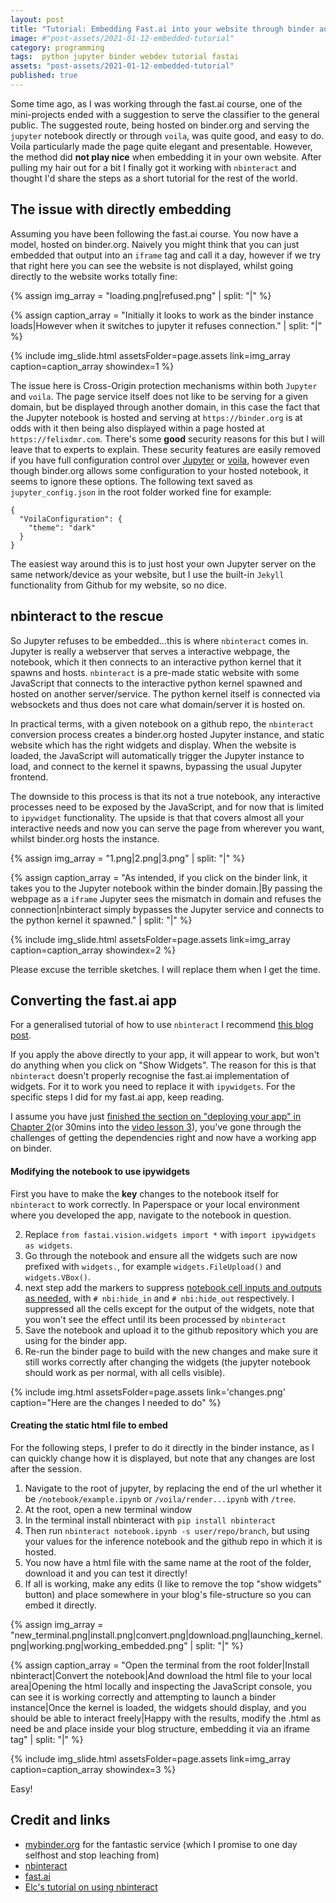 ```yaml
---
layout: post
title: "Tutorial: Embedding Fast.ai into your website through binder and nbinteract"
image: #"post-assets/2021-01-12-embedded-tutorial"
category: programming
tags:  python jupyter binder webdev tutorial fastai
assets: "post-assets/2021-01-12-embedded-tutorial"
published: true
---
```


Some time ago, as I was working through the fast.ai course, one of the mini-projects ended with a suggestion to serve the classifier to the general public.
The suggested route, being hosted on binder.org and serving the `jupyter` notebook directly or through `voila`, was quite good, and easy to do. Voila particularly made the page quite elegant and presentable.
However, the method did __not play nice__ when embedding it in your own website. After pulling my hair out for a bit I finally got it working with `nbinteract` and thought I'd share the steps as a short tutorial for the rest of the world.


## The issue with directly embedding
Assuming you have been following the fast.ai course. You now have a model, hosted on binder.org. Naively you might think that you can just embedded that output into an `iframe` tag and call it a day, however if we try that right here you can see the website is not displayed, whilst going directly to the website works totally fine:

{% assign img_array = "loading.png|refused.png" | split: "|" %}

{% assign caption_array = "Initially it looks to work as the binder instance loads|However when it switches to jupyter it refuses connection." | split: "|" %}

{% include img_slide.html assetsFolder=page.assets link=img_array caption=caption_array showindex=1 %}

The issue here is Cross-Origin protection mechanisms within both `Jupyter` and `voila`. The page service itself does not like to be serving for a given domain, but be displayed through another domain, in this case the fact that the Jupyter notebook is hosted and serving at `https://binder.org` is at odds with it then being also displayed within a page hosted at `https://felixdmr.com`. There's some __good__ security reasons for this but I will leave that to experts to explain. These security features are easily removed if you have full configuration control over [Jupyter](https://testnb.readthedocs.io/en/stable/config.html#options) or [voila](https://github.com/voila-dashboards/voila/issues/609), however even though binder.org allows some configuration to your hosted notebook, it seems to ignore these options. The following text saved as `jupyter_config.json` in the root folder worked fine for example:

```
{
  "VoilaConfiguration": {
    "theme": "dark"
  }
}
```

The easiest way around this is to just host your own Jupyter server on the same network/device as your website, but I use the built-in `Jekyll` functionality from Github for my website, so no dice.


## nbinteract to the rescue
So Jupyter refuses to be embedded...this is where `nbinteract` comes in. Jupyter is really a webserver that serves a interactive webpage, the notebook, which it then connects to an interactive python kernel that it spawns and hosts. `nbinteract` is a pre-made static website with some JavaScript that connects to the interactive python kernel spawned and hosted on another server/service. The python kernel itself is connected via websockets and thus does not care what domain/server it is hosted on.

In practical terms, with a given notebook on a github repo, the `nbinteract` conversion process creates a binder.org hosted Jupyter instance, and static website which has the right widgets and display. When the website is loaded, the JavaScript will automatically trigger the Jupyter instance to load, and connect to the kernel it spawns, bypassing the usual Jupyter frontend.

The downside to this process is that its not a true notebook, any interactive processes need to be exposed by the JavaScript, and for now that is limited to `ipywidget` functionality. The upside is that that covers almost all your interactive needs and now you can serve the page from wherever you want, whilst binder.org hosts the instance.

{% assign img_array = "1.png|2.png|3.png" | split: "|" %}

{% assign caption_array = "As intended, if you click on the binder link, it takes you to the Jupyter notebook within the binder domain.|By passing the webpage as a `iframe` Jupyter sees the mismatch in domain and refuses the connection|nbinteract simply bypasses the Jupyter service and connects to the python kernel it spawned." | split: "|" %}

{% include img_slide.html assetsFolder=page.assets link=img_array caption=caption_array showindex=2 %}

Please excuse the terrible sketches. I will replace them when I get the time.

## Converting the fast.ai app
For a generalised tutorial of how to use `nbinteract` I recommend [this blog post](https://elc.github.io/posts/embed-interactive-notebooks/).

If you apply the above directly to your app, it will appear to work, but won't do anything when you click on "Show Widgets". The reason for this is that `nbinteract` doesn't properly recognise the fast.ai implementation of widgets. For it to work you need to replace it with `ipywidgets`. For the specific steps I did for my fast.ai app, keep reading.

I assume you have just [finished the section on "deploying your app" in Chapter 2](https://github.com/fastai/fastbook/blob/master/02_production.ipynb)(or 30mins into the [video lesson 3](https://course.fast.ai/videos/?lesson=3)), you've gone through the challenges of getting the dependencies right and now have a working app on binder.

#### Modifying the notebook to use ipywidgets
First you have to make the __key__ changes to the notebook itself for `nbinteract` to work correctly. In Paperspace or your local environment where you developed the app, navigate to the notebook in question.

2. Replace `from fastai.vision.widgets import *` with `import ipywidgets as widgets`.
3. Go through the notebook and ensure all the widgets such are now prefixed with `widgets.`, for example `widgets.FileUpload()` and `widgets.VBox()`.
4. next step add the markers to suppress [notebook cell inputs and outputs as needed](https://www.nbinteract.com/recipes/recipes_layout.html), with `# nbi:hide_in` and  `# nbi:hide_out` respectively. I suppressed all the cells except for the output of the widgets, note that you won't see the effect until its been processed by `nbinteract`
5. Save the notebook and upload it to the github repository which you are using for the binder app.
6. Re-run the binder page to build with the new changes and make sure it still works correctly after changing the widgets (the jupyter notebook should work as per normal, with all cells visible).

{% include img.html assetsFolder=page.assets link='changes.png' caption="Here are the changes I needed to do" %}

#### Creating the static html file to embed
For the following steps, I prefer to do it directly in the binder instance, as I can quickly change how it is displayed, but note that any changes are lost after the session.
1. Navigate to the root of jupyter, by replacing the end of the url whether it be `/notebook/example.ipynb` or `/voila/render...ipynb` with `/tree`.
2. At the root, open a new terminal window
3. In the terminal install nbinteract with `pip install nbinteract`
4. Then run `nbinteract notebook.ipynb -s user/repo/branch`, but using your values for the inference notebook and the github repo in which it is hosted.
5. You now have a html file with the same name at the root of the folder, download it and you can test it directly!
6. If all is working, make any edits (I like to remove the top "show widgets" button) and place somewhere in your blog's file-structure so you can embed it directly.

{% assign img_array = "new_terminal.png|install.png|convert.png|download.png|launching_kernel.png|working.png|working_embedded.png" | split: "|" %}

{% assign caption_array = "Open the terminal from the root folder|Install nbinteract|Convert the notebook|And download the html file to your local area|Opening the html locally and inspecting the JavaScript console, you can see it is working correctly and attempting to launch a binder instance|Once the kernel is loaded, the widgets should display, and you should be able to interact freely|Happy with the results, modify the .html as need be and place inside your blog structure, embedding it via an iframe tag" | split: "|" %}

{% include img_slide.html assetsFolder=page.assets link=img_array caption=caption_array showindex=3 %}

Easy!

## Credit and links
- [mybinder.org](https://mybinder.org/) for the fantastic service (which I promise to one day selfhost and stop leaching from)
- [nbinteract](https://www.nbinteract.com/)
- [fast.ai](https://www.fast.ai/)
- [Elc's tutorial on using nbinteract](https://elc.github.io/posts/embed-interactive-notebooks/)
